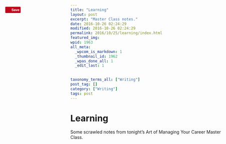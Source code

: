 ```yaml
---
title: "Learning"
layout: post
excerpt: "Master Class notes."
date: 2016-10-26 02:24:29
modified: 2016-10-26 02:24:29
permalink: 2016/10/25/learning/index.html
featured_img: 
wpid: 1963
all_meta: 
  _wpcom_is_markdown: 1
  _thumbnail_id: 1962
  _wpas_done_all: 1
  _edit_last: 1
  
  
taxonomy_terms_all: ["Writing"]
post_tag: []
category: ["Writing"]
tags: post
---
```


# Learning

Some scrawled notes from tonight’s Art of Managing Your Career Master Class.

<span style="border-radius: 2px; text-indent: 20px; width: auto; padding: 0px 4px 0px 0px; text-align: center; font: bold 11px/20px 'Helvetica Neue',Helvetica,sans-serif; color: #ffffff; background: #bd081c  no-repeat scroll 3px 50% / 14px 14px; position: absolute; opacity: 1; z-index: 8675309; display: block; cursor: pointer; top: 76px; left: 20px;">Save</span>